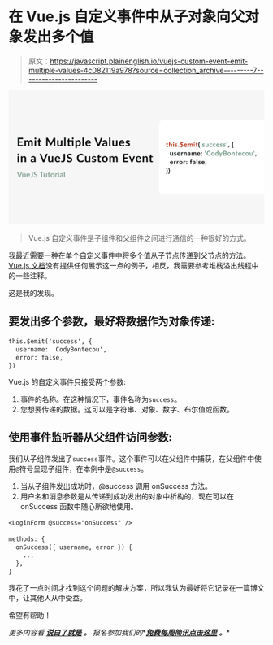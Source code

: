 # 在 Vue.js 自定义事件中从子对象向父对象发出多个值

> 原文：<https://javascript.plainenglish.io/vuejs-custom-event-emit-multiple-values-4c082119a978?source=collection_archive---------7----------------------->

![](img/0dc357891e947bc9a5305ef1d48ee147.png)

> Vue.js 自定义事件是子组件和父组件之间进行通信的一种很好的方式。

我最近需要一种在单个自定义事件中将多个值从子节点传递到父节点的方法。 [Vue.js 文档](https://vuejs.org/v2/guide/components-custom-events.html)没有提供任何展示这一点的例子，相反，我需要参考堆栈溢出线程中的一些注释。

这是我的发现。

## 要发出多个参数，最好将数据作为对象传递:

```
this.$emit('success', {
  username: 'CodyBontecou',
  error: false,
})
```

Vue.js 的自定义事件只接受两个参数:

1.  事件的名称。在这种情况下，事件名称为`success`。
2.  您想要传递的数据。这可以是字符串、对象、数字、布尔值或函数。

## 使用事件监听器从父组件访问参数:

我们从子组件发出了`success`事件。这个事件可以在父组件中捕获，在父组件中使用`@`符号呈现子组件，在本例中是`@success`。

1.  当从子组件发出成功时，@success 调用 onSuccess 方法。
2.  用户名和消息参数是从传递到成功发出的对象中析构的，现在可以在 onSuccess 函数中随心所欲地使用。

```
<LoginForm @success="onSuccess" />

methods: {
  onSuccess({ username, error }) {
    ...
  },
}
```

我花了一点时间才找到这个问题的解决方案，所以我认为最好将它记录在一篇博文中，让其他人从中受益。

希望有帮助！

*更多内容看* [***说白了就是***](http://plainenglish.io/) ***。*** *报名参加我们的**[***免费每周简讯点击这里***](http://newsletter.plainenglish.io/) ***。****